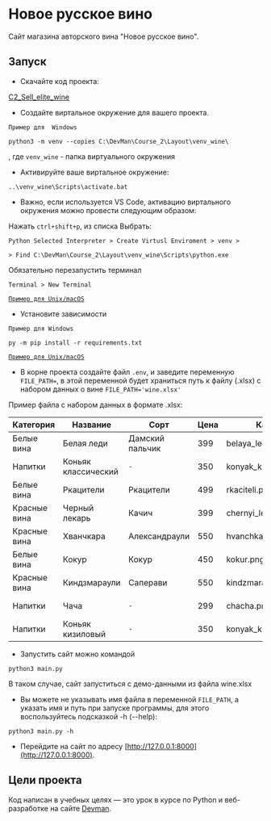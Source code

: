 # Новое русское вино

Сайт магазина авторского вина "Новое русское вино".

## Запуск

- Скачайте код проекта:

[C2_Sell_elite_wine](https://github.com/EDU-DevMan/C2_Sell_elite_wine.git)

- Создайте виртальное окружение для вашего проекта.

`Пример для  Windows`

```python3 -m venv --copies C:\DevMan\Course_2\Layout\venv_wine\```

, где `venv_wine` - папка виртуального окружения

- Активируйте ваше виртальное окружение:

```..\venv_wine\Scripts\activate.bat```

- Важно, если используется VS Code, активацию виртального окружения можно провести следующим образом:

Нажать `ctrl+shift+p`, из списка Выбрать:

 `Python Selected Interpreter > Create Virtusl Enviroment > venv >`
 
 `> Find C:\DevMan\Course_2\Layout\venv_wine\Scripts\python.exe`

Обязательно перезапустить терминал 

`Terminal > New Terminal`

[`Пример для Unix/macOS`](https://dvmn.org/encyclopedia/pip/pip_virtualenv/)

- Установите зависимости

`Пример для Windows`

```py -m pip install -r requirements.txt```

[`Пример для Unix/macOS`](https://pip.pypa.io/en/stable/user_guide/#requirements-files)

- В корне проекта создайте файл `.env`, и заведите переменную `FILE_PATH=`, 
в этой переменной будет храниться путь к файлу (.xlsx) с набором данных о вине `FILE_PATH='wine.xlsx'`

Пример файла с набором данных в формате .xlsx:

|Категория|Название|Сорт|Цена|Картинка|Акция|
| --- | --- | --- | --- | --- | --- |
|Белые вина|Белая леди|Дамский пальчик|399|belaya_ledi.png|Выгодное предложение|
|Напитки|Коньяк классический|`-`|350|konyak_klassicheskyi.png|
|Белые вина|Ркацители|Ркацители|499|rkaciteli.png|
|Красные вина|Черный лекарь|Качич|399|chernyi_lekar.png|
|Красные вина|Хванчкара|Александраули|550|hvanchkara.png|
|Белые вина| Кокур| Кокур|450|kokur.png|
|Красные вина| Киндзмараули|Саперави|550|kindzmarauli.png|
|Напитки|Чача|`-`|299|chacha.png|Выгодное предложение|
|Напитки|Коньяк кизиловый|`-`|350|konyak_kizilovyi.png|

- Запустить сайт можно командой 

```python3 main.py```

В таком случае, сайт запуститься с демо-данными из файла wine.xlsx

- Вы можете не указывать имя файла в переменной `FILE_PATH`,
а указать имя и путь при запуске программы, для этого воспользуйтесь подсказкой -h (--help):

```python3 main.py -h```

- Перейдите на сайт по адресу [http://127.0.0.1:8000](http://127.0.0.1:8000).

## Цели проекта

Код написан в учебных целях — это урок в курсе по Python и веб-разработке на сайте [Devman](https://dvmn.org).

